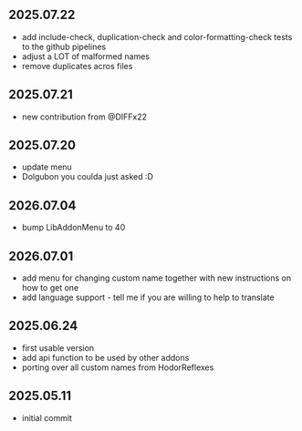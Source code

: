 ## 2025.07.22
- add include-check, duplication-check and color-formatting-check tests to the github pipelines
- adjust a LOT of malformed names
- remove duplicates acros files

## 2025.07.21
- new contribution from @DIFFx22

## 2025.07.20
- update menu
- Dolgubon you coulda just asked :D

## 2026.07.04
- bump LibAddonMenu to 40

## 2026.07.01
- add menu for changing custom name together with new instructions on how to get one
- add language support - tell me if you are willing to help to translate

## 2025.06.24
- first usable version
- add api function to be used by other addons
- porting over all custom names from HodorReflexes

## 2025.05.11
- initial commit